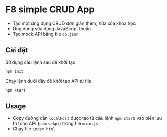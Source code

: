 # F8 simple CRUD App

* Tạo một ứng dụng CRUD đơn giản thêm, sửa xóa khóa học
* Ứng dụng sửa dụng JavaScript thuần
* Tạo mock API bằng file `db.json`

## Cài đặt

Sử dụng câu lệnh sau để khởi tạo

```bash
npm init
```

Chạy lệnh dưới đây để khởi tạo API từ file

```bash
npm start
```


## Usage

* Copy đường dẫn `localhost` được tạo từ câu lệnh `npm start` vào biến lưu trữ cho API (`courseApi`) trong file `main.js`
* Chạy file `index.html`
